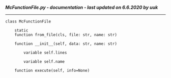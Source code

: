 ***McFunctionFile.py - documentation - last updated on 6.6.2020 by uuk***
___

    class McFunctionFile

        static
        function from_file(cls, file: str, name: str)

        function __init__(self, data: str, name: str)

            variable self.lines

            variable self.name

        function execute(self, info=None)